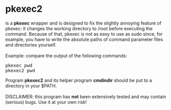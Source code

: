 # pkexec2
is a <b>pkexec</b> wrapper and is designed to fix the slightly annoying feature of pkexec:
it changes the working directory to /root before executing the command.
Because of that, pkexec is not as easy to use as sudo
since, for example, you have to write the absolute paths of command parameter files and directories yourself.
<br>
<br>
Example: compare the output of the following commands:
<pre>
pkexec pwd
pkexec2 pwd
</pre>
Program <b>pkexec2</b> and its helper program <b>cmdindir</b> should be put to a directory in your $PATH.
<br>
<br>
DISCLAIMER: this program has <b>not</b> been extensively tested and may contain (serious) bugs. Use it at your own risk!

